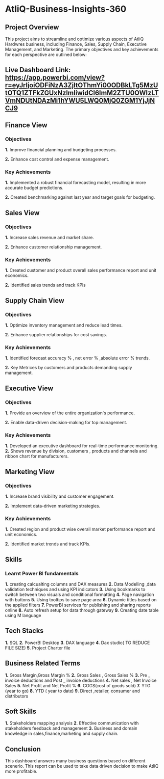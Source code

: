 # AtliQ-Business-Insights-360
## Project Overview
This project aims to streamline and optimize various aspects of AtliQ Hardwres business, including Finance, Sales, Supply Chain, Executive Management, and Marketing. The primary objectives and key achievements for each perspective are outlined below:
## Live Dashboard Link: https://app.powerbi.com/view?r=eyJrIjoiODFiNzA3ZjItOThmYi00ODBkLTg5MzUtOTQ1ZTFkZGUxNzlmIiwidCI6ImM2ZTU0OWIzLTVmNDUtNDAzMi1hYWU5LWQ0MjQ0ZGM1YjJjNCJ9
## Finance View
### Objectives
**1.** Improve financial planning and budgeting processes.

**2.** Enhance cost control and expense management.

### Key Achievements
**1.** Implemented a robust financial forecasting model, resulting in more accurate budget predictions.

**2.** Created benchmarking against last year and target goals for budgeting.

## Sales View
### Objectives
**1.** Increase sales revenue and market share.

**2.** Enhance customer relationship management.
### Key Achievements
**1.** Created customer and product overall sales performance report and unit economics.

**2.** Identified sales trends and track KPIs
## Supply Chain View
### Objectives
**1.** Optimize inventory management and reduce lead times.

**2.** Enhance supplier relationships for cost savings.

### Key Achievements
**1.** Identified forecast accuracy % , net error % ,absolute error % trends.

**2.**  Key Metrices by customers and products demanding supply management.
## Executive View
### Objectives
**1.** Provide an overview of the entire organization's performance.

**2.** Enable data-driven decision-making for top management.
### Key Achievements
**1.** Developed an executive dashboard for real-time performance monitoring.
**2.** Shows revenue by division, customers , products and channels and ribbon chart for manufacturers.
## Marketing View
### Objectives
**1.** Increase brand visibility and customer engagement.

**2.** Implement data-driven marketing strategies.
### Key Achievements
**1.** Created region and product wise overall market performance report and unit economics.

**2.** Identified market trends and track KPIs.
## Skills
### Learnt Power BI fundamentals
**1.** creating calcualting columns and DAX measures
**2.** Data Modelling ,data validation techniques and using KPI indicators
**3.** Using bookmarks to switch between two visuals and conditional formatting
**4.** Page navigation with buttons
**5.** Using tooltips to save page area
**6.** Dynamic titles based on the applied filters
**7.** PowerBI services for publishing and sharing reports online
**8.** Auto refresh setup for data through gateway
**9.** Creating date table using M language
## Tech Stacks
**1.** SQL
**2.** PowerBI Desktop
**3.** DAX language
**4.** Dax studio( TO REDUCE FILE SIZE)
**5.** Project Charter file
## Business Related Terms
**1.** Gross Margin,Gross Margin %
**2.** Gross Sales , Gross Sales %
**3.** Pre _ invoice deductions and Post _ invoice deductions
**4.** Net sales , Net Invoice Sales
**5.** Net Profit and Net Profit %
**6.** COGS(cost of goods sold)
**7.** YTG (year to go)
**8.** YTD ( year to date)
**9.** Direct ,retailer, consumer and distributors
## Soft Skills
**1.** Stakeholders mapping analysis
**2.** Effective communication with stakeholders feedback and management
**3.** Business and domain knowledge in sales,finance,marketing and supply chain.
## Conclusion
This dashboard answers many business questions based on different scenerio.
This report can be used to take data driven decision to make AtliQ more profitable.
